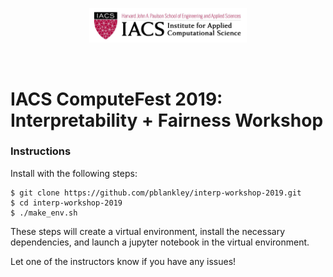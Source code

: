 <p align="center"><img width="50%" src="data/iacs-logo.jpg" /></p>

<br>

# IACS ComputeFest 2019: <br> Interpretability + Fairness Workshop

### Instructions 

Install with the following steps:

```
$ git clone https://github.com/pblankley/interp-workshop-2019.git
$ cd interp-workshop-2019
$ ./make_env.sh
```

These steps will create a virtual environment, install the necessary dependencies, and launch a jupyter notebook in the virtual environment.

Let one of the instructors know if you have any issues! 

